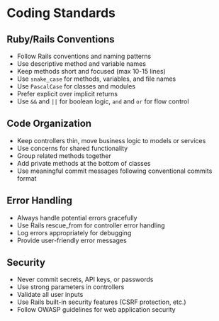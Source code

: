 # Coding Standards

## Ruby/Rails Conventions

- Follow Rails conventions and naming patterns
- Use descriptive method and variable names
- Keep methods short and focused (max 10-15 lines)
- Use `snake_case` for methods, variables, and file names
- Use `PascalCase` for classes and modules
- Prefer explicit over implicit returns
- Use `&&` and `||` for boolean logic, `and` and `or` for flow control

## Code Organization

- Keep controllers thin, move business logic to models or services
- Use concerns for shared functionality
- Group related methods together
- Add private methods at the bottom of classes
- Use meaningful commit messages following conventional commits format

## Error Handling

- Always handle potential errors gracefully
- Use Rails rescue_from for controller error handling
- Log errors appropriately for debugging
- Provide user-friendly error messages

## Security

- Never commit secrets, API keys, or passwords
- Use strong parameters in controllers
- Validate all user inputs
- Use Rails built-in security features (CSRF protection, etc.)
- Follow OWASP guidelines for web application security